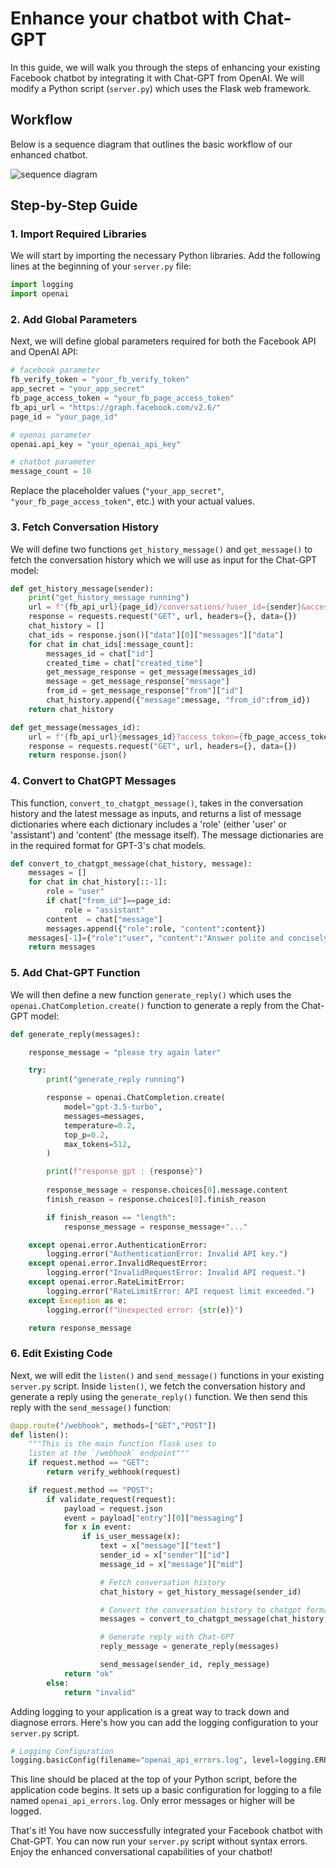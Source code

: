 # Enhance your chatbot with Chat-GPT

In this guide, we will walk you through the steps of enhancing your existing Facebook chatbot by integrating it with Chat-GPT from OpenAI. We will modify a Python script (`server.py`) which uses the Flask web framework. 

## Workflow

Below is a sequence diagram that outlines the basic workflow of our enhanced chatbot.

![sequence diagram](chatgpt_enhance.svg)

## Step-by-Step Guide

### 1. Import Required Libraries

We will start by importing the necessary Python libraries. Add the following lines at the beginning of your `server.py` file:

```python
import logging
import openai
```

### 2. Add Global Parameters

Next, we will define global parameters required for both the Facebook API and OpenAI API:

```python
# facebook parameter
fb_verify_token = "your_fb_verify_token"
app_secret = "your_app_secret"
fb_page_access_token = "your_fb_page_access_token"
fb_api_url = "https://graph.facebook.com/v2.6/"
page_id = "your_page_id"

# openai parameter
openai.api_key = "your_openai_api_key"

# chatbot parameter
message_count = 10
```

Replace the placeholder values (`"your_app_secret"`, `"your_fb_page_access_token"`, etc.) with your actual values.

### 3. Fetch Conversation History

We will define two functions `get_history_message()` and `get_message()` to fetch the conversation history which we will use as input for the Chat-GPT model:

```python
def get_history_message(sender):
    print("get_history_message running")
    url = f"{fb_api_url}{page_id}/conversations/?user_id={sender}&access_token={fb_page_access_token}&fields=messages"
    response = requests.request("GET", url, headers={}, data={})
    chat_history = []
    chat_ids = response.json()["data"][0]["messages"]["data"]
    for chat in chat_ids[:message_count]:
        messages_id = chat["id"]
        created_time = chat["created_time"]
        get_message_response = get_message(messages_id)
        message = get_message_response["message"]
        from_id = get_message_response["from"]["id"]
        chat_history.append({"message":message, "from_id":from_id})
    return chat_history

def get_message(messages_id):
    url = f"{fb_api_url}{messages_id}?access_token={fb_page_access_token}&fields=from,message"
    response = requests.request("GET", url, headers={}, data={})
    return response.json()
```

### 4. Convert to ChatGPT Messages

This function, `convert_to_chatgpt_message()`, takes in the conversation history and the latest message as inputs, and returns a list of message dictionaries where each dictionary includes a 'role' (either 'user' or 'assistant') and 'content' (the message itself). The message dictionaries are in the required format for GPT-3's chat models.

```python
def convert_to_chatgpt_message(chat_history, message):
    messages = []
    for chat in chat_history[::-1]:
        role = "user"
        if chat["from_id"]==page_id:
            role = "assistant"
        content  = chat["message"]
        messages.append({"role":role, "content":content})
    messages[-1]={"role":"user", "content":"Answer polite and concisely in a single sentence : "+ message}
    return messages
```

### 5. Add Chat-GPT Function

We will then define a new function `generate_reply()` which uses the `openai.ChatCompletion.create()` function to generate a reply from the Chat-GPT model:

```python
def generate_reply(messages):

    response_message = "please try again later"

    try:
        print("generate_reply running")

        response = openai.ChatCompletion.create(
            model="gpt-3.5-turbo",
            messages=messages,
            temperature=0.2,
            top_p=0.2,
            max_tokens=512,
        )

        print(f"response gpt : {response}")
        
        response_message = response.choices[0].message.content
        finish_reason = response.choices[0].finish_reason

        if finish_reason == "length":
            response_message = response_message+"..."

    except openai.error.AuthenticationError:
        logging.error("AuthenticationError: Invalid API key.")
    except openai.error.InvalidRequestError:
        logging.error("InvalidRequestError: Invalid API request.")
    except openai.error.RateLimitError:
        logging.error("RateLimitError: API request limit exceeded.")
    except Exception as e:
        logging.error(f"Unexpected error: {str(e)}")

    return response_message 
```


### 6. Edit Existing Code

Next, we will edit the `listen()` and `send_message()` functions in your existing `server.py` script. Inside `listen()`, we fetch the conversation history and generate a reply using the `generate_reply()` function. We then send this reply with the `send_message()` function:

```python
@app.route("/webhook", methods=["GET","POST"])
def listen():
    """This is the main function flask uses to 
    listen at the `/webhook` endpoint"""
    if request.method == "GET":
        return verify_webhook(request)

    if request.method == "POST":
        if validate_request(request):
            payload = request.json
            event = payload["entry"][0]["messaging"]
            for x in event:
                if is_user_message(x):
                    text = x["message"]["text"]
                    sender_id = x["sender"]["id"]
                    message_id = x["message"]["mid"]

                    # Fetch conversation history
                    chat_history = get_history_message(sender_id)

                    # Convert the conversation history to chatgpt format
                    messages = convert_to_chatgpt_message(chat_history, text)

                    # Generate reply with Chat-GPT
                    reply_message = generate_reply(messages)

                    send_message(sender_id, reply_message)
            return "ok"
        else:
            return "invalid"

```

Adding logging to your application is a great way to track down and diagnose errors. Here's how you can add the logging configuration to your `server.py` script.

```python
# Logging Configuration
logging.basicConfig(filename="openai_api_errors.log", level=logging.ERROR)
```

This line should be placed at the top of your Python script, before the application code begins. It sets up a basic configuration for logging to a file named `openai_api_errors.log`. Only error messages or higher will be logged.

That's it! You have now successfully integrated your Facebook chatbot with Chat-GPT. You can now run your `server.py` script without syntax errors. Enjoy the enhanced conversational capabilities of your chatbot!